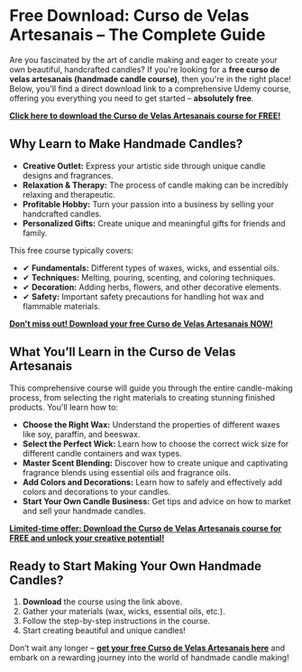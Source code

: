 # Free Download: Curso de Velas Artesanais – The Complete Guide

Are you fascinated by the art of candle making and eager to create your own beautiful, handcrafted candles? If you're looking for a **free curso de velas artesanais (handmade candle course)**, then you're in the right place! Below, you'll find a direct download link to a comprehensive Udemy course, offering you everything you need to get started – **absolutely free**.

[**Click here to download the Curso de Velas Artesanais course for FREE!**](https://udemywork.com/curso-de-velas-artesanais)

## Why Learn to Make Handmade Candles?

*   **Creative Outlet:** Express your artistic side through unique candle designs and fragrances.
*   **Relaxation & Therapy:** The process of candle making can be incredibly relaxing and therapeutic.
*   **Profitable Hobby:** Turn your passion into a business by selling your handcrafted candles.
*   **Personalized Gifts:** Create unique and meaningful gifts for friends and family.

This free course typically covers:

*   ✔ **Fundamentals:** Different types of waxes, wicks, and essential oils.
*   ✔ **Techniques:** Melting, pouring, scenting, and coloring techniques.
*   ✔ **Decoration:** Adding herbs, flowers, and other decorative elements.
*   ✔ **Safety:** Important safety precautions for handling hot wax and flammable materials.

[**Don't miss out! Download your free Curso de Velas Artesanais NOW!**](https://udemywork.com/curso-de-velas-artesanais)

## What You’ll Learn in the Curso de Velas Artesanais

This comprehensive course will guide you through the entire candle-making process, from selecting the right materials to creating stunning finished products. You'll learn how to:

*   **Choose the Right Wax:** Understand the properties of different waxes like soy, paraffin, and beeswax.
*   **Select the Perfect Wick:** Learn how to choose the correct wick size for different candle containers and wax types.
*   **Master Scent Blending:** Discover how to create unique and captivating fragrance blends using essential oils and fragrance oils.
*   **Add Colors and Decorations:** Learn how to safely and effectively add colors and decorations to your candles.
*   **Start Your Own Candle Business:** Get tips and advice on how to market and sell your handmade candles.

[**Limited-time offer: Download the Curso de Velas Artesanais course for FREE and unlock your creative potential!**](https://udemywork.com/curso-de-velas-artesanais)

## Ready to Start Making Your Own Handmade Candles?

1.  **Download** the course using the link above.
2.  Gather your materials (wax, wicks, essential oils, etc.).
3.  Follow the step-by-step instructions in the course.
4.  Start creating beautiful and unique candles!

Don’t wait any longer – **[get your free Curso de Velas Artesanais here](https://udemywork.com/curso-de-velas-artesanais)** and embark on a rewarding journey into the world of handmade candle making!
